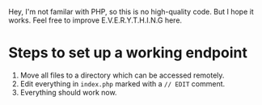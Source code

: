 Hey, I'm not familar with PHP, so this is no high-quality code. But I hope it works. Feel free to improve E.V.E.R.Y.T.H.I.N.G here.

# Steps to set up a working endpoint

1. Move all files to a directory which can be accessed remotely.
2. Edit everything in `index.php` marked with a `// EDIT` comment.
3. Everything should work now.
